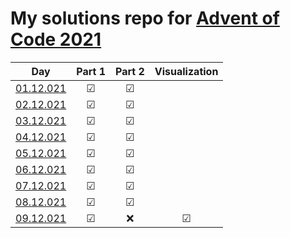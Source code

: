 # My solutions repo for [Advent of Code 2021](https://adventofcode.com/2021)

| Day | Part 1 | Part 2 | Visualization
| --- | :---: | :---: | :---: |
| [01.12.021](https://github.com/FabianKielmann/advent-of-code/tree/main/day_1) | ☑ | ☑ | |
| [02.12.021](https://github.com/FabianKielmann/advent-of-code/tree/main/day_2) | ☑ | ☑ | |
| [03.12.021](https://github.com/FabianKielmann/advent-of-code/tree/main/day_3) | ☑ | ☑ | |
| [04.12.021](https://github.com/FabianKielmann/advent-of-code/tree/main/day_4) | ☑ | ☑ | |
| [05.12.021](https://github.com/FabianKielmann/advent-of-code/tree/main/day_5) | ☑ | ☑ | |
| [06.12.021](https://github.com/FabianKielmann/advent-of-code/tree/main/day_6) | ☑ | ☑ | |
| [07.12.021](https://github.com/FabianKielmann/advent-of-code/tree/main/day_7) | ☑ | ☑ | |
| [08.12.021](https://github.com/FabianKielmann/advent-of-code/tree/main/day_8) | ☑ | ☑ | |
| [09.12.021](https://github.com/FabianKielmann/advent-of-code/tree/main/day_9) | ☑ | ❌ | ☑ |

